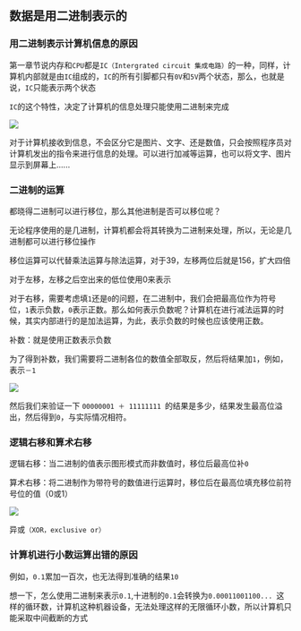 ## 数据是用二进制表示的

### 用二进制表示计算机信息的原因

第一章节说内存和`CPU`都是`IC（Intergrated circuit 集成电路）`的一种，同样，计算机内部就是由`IC`组成的，`IC`的所有引脚都只有`0V`和`5V`两个状态，那么，也就是说，`IC`只能表示两个状态

`IC`的这个特性，决定了计算机的信息处理只能使用二进制来完成

![](http://7xrn7f.com1.z0.glb.clouddn.com/16-6-1/25823590.jpg)


对于计算机接收到信息，不会区分它是图片、文字、还是数值，只会按照程序员对计算机发出的指令来进行信息的处理。可以进行加减等运算，也可以将文字、图片显示到屏幕上......


### 二进制的运算

都晓得二进制可以进行移位，那么其他进制是否可以移位呢？

无论程序使用的是几进制，计算机都会将其转换为二进制来处理，所以，无论是几进制都可以进行移位操作

移位运算可以代替乘法运算与除法运算，对于39，左移两位后就是156，扩大四倍

对于左移，左移之后空出来的低位使用0来表示

对于右移，需要考虑填`1`还是`0`的问题，在二进制中，我们会把最高位作为符号位，`1`表示负数，`0`表示正数。那么如何表示负数呢？计算机在进行减法运算的时候，其实内部进行的是加法运算，为此，表示负数的时候也应该使用正数。

补数：就是使用正数表示负数

为了得到补数，我们需要将二进制各位的数值全部取反，然后将结果加`1`，例如，表示`－1`

![](http://7xrn7f.com1.z0.glb.clouddn.com/16-6-1/66887511.jpg)

然后我们来验证一下 `00000001 ＋ 11111111 `的结果是多少，结果发生最高位溢出，然后得到`0`，与实际情况相符。

### 逻辑右移和算术右移

逻辑右移：当二进制的值表示图形模式而非数值时，移位后最高位补`0`

算术右移：将二进制作为带符号的数值进行运算时，移位后在最高位填充移位前符号位的值（0或1）

![](http://7xrn7f.com1.z0.glb.clouddn.com/16-6-1/23253953.jpg)

异或`（XOR，exclusive or）`

### 计算机进行小数运算出错的原因

例如，`0.1`累加一百次，也无法得到准确的结果`10`

想一下，怎么使用二进制来表示`0.1`,十进制的`0.1`会转换为`0.00011001100... `这样的循环数，计算机这种机器设备，无法处理这样的无限循环小数，所以计算机只能采取中间截断的方式

### 

